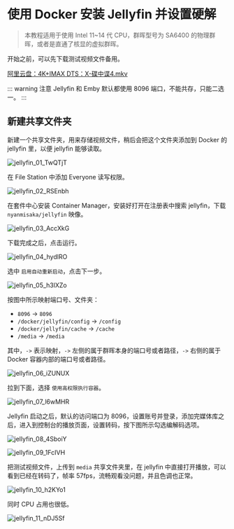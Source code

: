 # 使用 Docker 安装 Jellyfin 并设置硬解

> 本教程适用于使用 Intel 11~14 代 CPU，群晖型号为 SA6400 的物理群晖，或者是直通了核显的虚拟群晖。

开始之前，可以先下载测试视频文件备用。

[阿里云盘：4K+IMAX DTS：X-碟中谍4.mkv](https://www.alipan.com/s/WbghdnCdCxo)

::: warning 注意
Jellyfin 和 Emby 默认都使用 8096 端口，不能共存，只能二选一。
:::

## 新建共享文件夹

新建一个共享文件夹，用来存储视频文件，稍后会把这个文件夹添加到 Docker 的 jellyfin 里，以便 jellyfin 能够读取。

![jellyfin_01_TwQTjT](https://img.slarker.me/blog/jellyfin_01_TwQTjT.png)

在 File Station 中添加 Everyone 读写权限。

![jellyfin_02_RSEnbh](https://img.slarker.me/blog/jellyfin_02_RSEnbh.png)

在套件中心安装 Container Manager，安装好打开在注册表中搜索 jellyfin，下载 `nyanmisaka/jellyfin` 映像。

![jellyfin_03_AccXkG](https://img.slarker.me/blog/jellyfin_03_AccXkG.png)

下载完成之后，点击运行。

![jellyfin_04_hydlRO](https://img.slarker.me/blog/jellyfin_04_hydlRO.png)

选中 `启用自动重新启动`，点击下一步。

![jellyfin_05_h3lXZo](https://img.slarker.me/blog/jellyfin_05_h3lXZo.png)

按图中所示映射端口号、文件夹：
- `8096` -> `8096`
- `/docker/jellyfin/config` -> `/config`
- `/docker/jellyfin/cache` -> `/cache`
- `/media` -> `/media`

其中，`->` 表示映射，`->` 左侧的属于群晖本身的端口号或者路径，`->` 右侧的属于 Docker 容器内部的端口号或者路径。

![jellyfin_06_iZUNUX](https://img.slarker.me/blog/jellyfin_06_iZUNUX.png)

拉到下面，选择 `使用高权限执行容器`。

![jellyfin_07_l6wMHR](https://img.slarker.me/blog/jellyfin_07_l6wMHR.png)

Jellyfin 启动之后，默认的访问端口为 8096，设置账号并登录，添加完媒体库之后，进入到控制台的播放页面，设置转码，按下图所示勾选编解码选项。

![jellyfin_08_4SboiY](https://img.slarker.me/blog/jellyfin_08_4SboiY.png)

![jellyfin_09_1FcIVH](https://img.slarker.me/blog/jellyfin_09_1FcIVH.png)

把测试视频文件，上传到 `media` 共享文件夹里，在 jellyfin 中直接打开播放，可以看到已经在转码了，帧率 57fps，流畅观看没问题，并且色调也正常。

![jellyfin_10_h2KYo1](https://img.slarker.me/blog/jellyfin_10_h2KYo1.png)

同时 CPU 占用也很低。

![jellyfin_11_nDJ5Sf](https://img.slarker.me/blog/jellyfin_11_nDJ5Sf.png)